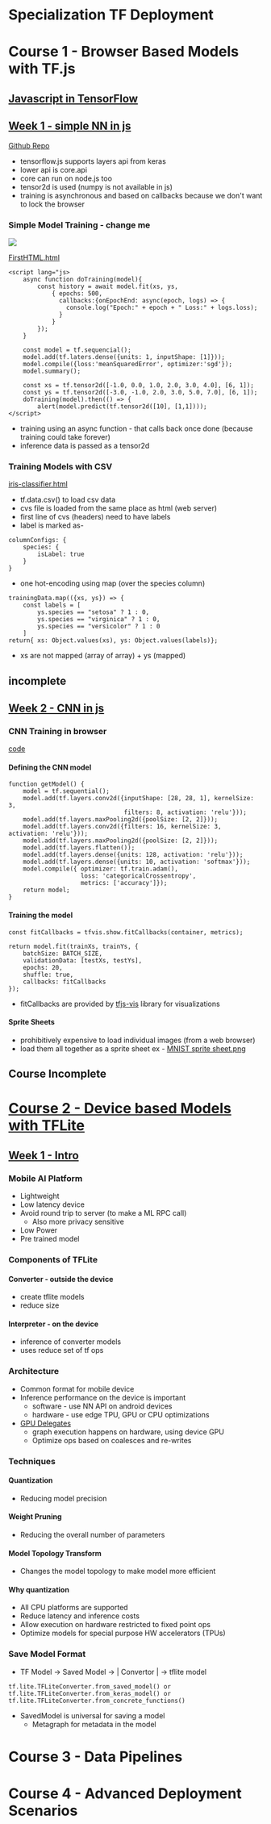 # Specialization TF Deployment

# Course 1 - Browser Based Models with TF.js
## [Javascript in TensorFlow](https://www.tensorflow.org/js)

## [Week 1 - simple NN in js](https://www.coursera.org/learn/browser-based-models-tensorflow/home/week/1)

[Github Repo](https://github.com/lmoroney/dlaicourse/tree/master/TensorFlow%20Deployment)
- tensorflow.js supports layers api from keras
- lower api is core.api
- core can run on node.js too
- tensor2d is used (numpy is not available in js)
- training is asynchronous and based on callbacks because we don't want to lock the browser


### Simple Model Training - change me

![](https://miro.medium.com/max/1400/0*oY2OG7MFBN4eK1AN.)

[FirstHTML.html](https://github.com/lmoroney/dlaicourse/blob/master/TensorFlow%20Deployment/Course%201%20-%20TensorFlow-JS/Week%201/Examples/FirstHTML.html)

```
<script lang="js>
	async function doTraining(model){
		const history = await model.fit(xs, ys,
			{ epochs: 500,
			  callbacks:{onEpochEnd: async(epoch, logs) => {
				console.log("Epoch:" + epoch + " Loss:" + logs.loss);
			  }
			}
		});
	}

	const model = tf.sequencial();
	model.add(tf.laters.dense({units: 1, inputShape: [1]}));
	model.compile({loss:'meanSquaredError', optimizer:'sgd'});
	model.summary();
	  
	const xs = tf.tensor2d([-1.0, 0.0, 1.0, 2.0, 3.0, 4.0], [6, 1]);
	const ys = tf.tensor2d([-3.0, -1.0, 2.0, 3.0, 5.0, 7.0], [6, 1]);
	doTraining(model).then(() => {
		alert(model.predict(tf.tensor2d([10], [1,1])));
</script>
```
- training using an async function - that calls back once done (because training could take forever)
- inference data is passed as a tensor2d

### Training Models with CSV
[iris-classifier.html](https://github.com/lmoroney/dlaicourse/blob/master/TensorFlow%20Deployment/Course%201%20-%20TensorFlow-JS/Week%201/Examples/iris-classifier.html)

- tf.data.csv() to load csv data
- cvs file is loaded from the same place as html (web server)
- first line of cvs (headers) need to have labels
- label is marked as-
```
columnConfigs: {
	species: {
		isLabel: true
	}
}
```
- one hot-encoding using map (over the species column)
```
trainingData.map(({xs, ys}) => {
	const labels = [
		ys.species == "setosa" ? 1 : 0,
		ys.species == "virginica" ? 1 : 0,
		ys.species == "versicolor" ? 1 : 0
	]
return{ xs: Object.values(xs), ys: Object.values(labels)};
```
- xs are not mapped (array of array) + ys (mapped)

## incomplete

## [Week 2 - CNN in js](https://www.coursera.org/learn/browser-based-models-tensorflow/home/week/2)

### CNN Training in browser
[code](https://github.com/lmoroney/dlaicourse/blob/master/TensorFlow%20Deployment/Course%201%20-%20TensorFlow-JS/Week%202/Examples/script.js)

#### Defining the CNN model
```
function getModel() {
	model = tf.sequential();
	model.add(tf.layers.conv2d({inputShape: [28, 28, 1], kernelSize: 3, 
								filters: 8, activation: 'relu'}));
	model.add(tf.layers.maxPooling2d({poolSize: [2, 2]}));
	model.add(tf.layers.conv2d({filters: 16, kernelSize: 3, activation: 'relu'}));
	model.add(tf.layers.maxPooling2d({poolSize: [2, 2]}));
	model.add(tf.layers.flatten());
	model.add(tf.layers.dense({units: 128, activation: 'relu'}));
	model.add(tf.layers.dense({units: 10, activation: 'softmax'}));
	model.compile({ optimizer: tf.train.adam(), 
					loss: 'categoricalCrossentropy', 
					metrics: ['accuracy']});
	return model;
}
```

#### Training the model
```
const fitCallbacks = tfvis.show.fitCallbacks(container, metrics);

return model.fit(trainXs, trainYs, {
	batchSize: BATCH_SIZE,
	validationData: [testXs, testYs],
	epochs: 20,
	shuffle: true,
	callbacks: fitCallbacks
});
```
- fitCallbacks are provided by [tfjs-vis](https://github.com/tensorflow/tfjs/tree/master/tfjs-vis) library for visualizations

#### Sprite Sheets
- prohibitively expensive to load individual images (from a web browser)
- load them all together as a sprite sheet ex - [MNIST sprite sheet.png](https://storage.googleapis.com/learnjs-data/model-builder/mnist_images.png)

## Course Incomplete

# [Course 2 - Device based Models with TFLite](https://www.coursera.org/learn/device-based-models-tensorflow)

## [Week 1 - Intro](https://www.coursera.org/learn/device-based-models-tensorflow/home/week/1)

### Mobile AI Platform
- Lightweight
- Low latency device
- Avoid round trip to server (to make a ML RPC call)
	- Also more privacy sensitive
- Low Power
- Pre trained model

### Components of TFLite
#### Converter - outside the device
- create tflite models
- reduce size
#### Interpreter - on the device
- inference of converter models
- uses reduce set of tf ops

### Architecture
- Common format for mobile device
- Inference performance on the device is important
	- software - use NN API on android devices
	- hardware - use edge TPU, GPU or CPU optimizations
- [GPU Delegates](https://youtu.be/QSbAUxWfxQw)
	- graph execution happens on hardware, using device GPU
	- Optimize ops based on coalesces and re-writes

### Techniques
#### Quantization
- Reducing model precision
#### Weight Pruning
- Reducing the overall number of parameters
#### Model Topology Transform
- Changes the model topology to make model more efficient 

#### Why quantization
- All CPU platforms are supported
- Reduce latency and inference costs
- Allow execution on hardware restricted to fixed point ops
- Optimize models for special purpose HW accelerators (TPUs)

### Save Model Format
- TF Model -> Saved Model -> | Convertor | -> tflite model
```
tf.lite.TFLiteConverter.from_saved_model() or
tf.lite.TFLiteConverter.from_keras_model() or
tf.lite.TFLiteConverter.from_concrete_functions()
```
- SavedModel is universal for saving a model
	- Metagraph for metadata in the model






# Course 3 - Data Pipelines
## 

# Course 4 - Advanced Deployment Scenarios
## 
<!--stackedit_data:
eyJoaXN0b3J5IjpbLTExODA0NjY2OTUsMTkwMzk2NTE5MiwtMT
Q2MDM2NzkwMywxMDMzMjQyNDgwLC0yMDQ5OTk3MDgsNzcwMTEx
MTExLC0xMzQ3MDc3NDQ3LDk1OTkzMzQ5OSw0NzA4NzMwMTcsND
Y1NDAyMTE1LDE1NjY4MTIxNiwtMTMzMzYwMTMyNiwxMzA2ODA3
NDMsNjMyNjU2NTY0LC02ODI1OTM5MzUsLTY2MDU2MDc2OSwyMD
I4NDU3NzkzXX0=
-->
